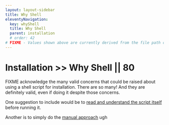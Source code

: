 ```yaml
---
layout: layout-sidebar
title: Why Shell
eleventyNavigation:
  key: whyShell
  title: Why Shell
  parent: installation
  # order: 42
# FIXME - Values shown above are currently derived from the file path only, except order which is also commented out because it is optional. Correct as desired and delete comment(s).
---
```


# Installation >> Why Shell || 80

FIXME acknowledge the many valid concerns that could be raised about using a shell script for installation. There are so many! And they are definitely valid, even if doing it despite those concerns.

One suggestion to include would be to [read and understand the script itself](https://github.com/petecarapetyan/fins-rocket-themes/blob/main/try.sh) before running it.

Another is to simply do the [manual approach](/fins/installation/manual/) ugh
